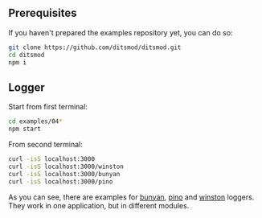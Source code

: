 ## Prerequisites

If you haven't prepared the examples repository yet, you can do so:

```bash
git clone https://github.com/ditsmod/ditsmod.git
cd ditsmod
npm i
```

## Logger

Start from first terminal:

```bash
cd examples/04*
npm start
```

From second terminal:

```bash
curl -isS localhost:3000
curl -isS localhost:3000/winston
curl -isS localhost:3000/bunyan
curl -isS localhost:3000/pino
```

As you can see, there are examples for [bunyan][1], [pino][2] and [winston][3] loggers.
They work in one application, but in different modules.

[1]: https://github.com/trentm/node-bunyan
[2]: https://github.com/pinojs/pino
[3]: https://github.com/winstonjs/winston
